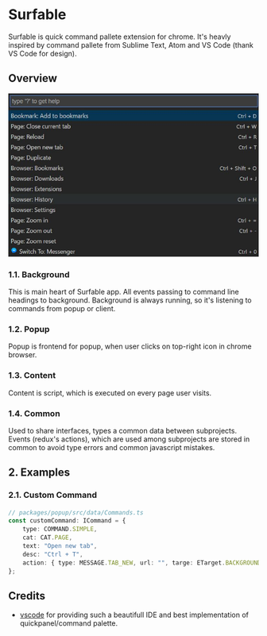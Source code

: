 # Surfable

Surfable is quick command pallete extension for chrome. It's heavly inspired by command pallete from Sublime Text, Atom
and VS Code (thank VS Code for design).

## Overview

![screenshot](docs/img/screen.jpg)

### 1.1. Background

This is main heart of Surfable app. All events passing to command line headings to background. Background is always
running, so it's listening to commands from popup or client.

### 1.2. Popup

Popup is frontend for popup, when user clicks on top-right icon in chrome browser.

### 1.3. Content

Content is script, which is executed on every page user visits.

### 1.4. Common

Used to share interfaces, types a common data between subprojects. Events (redux's actions), which are used among
subprojects are stored in common to avoid type errors and common javascript mistakes.

## 2. Examples

### 2.1. Custom Command

```typescript
// packages/popup/src/data/Commands.ts
const customCommand: ICommand = {
	type: COMMAND.SIMPLE,
	cat: CAT.PAGE,
	text: "Open new tab",
	desc: "Ctrl + T",
	action: { type: MESSAGE.TAB_NEW, url: "", targe: ETarget.BACKGROUND }
};
```

## Credits

* [vscode](https://github.com/Microsoft/vscode) for providing such a beautifull IDE and best implementation of
	quickpanel/command palette.
